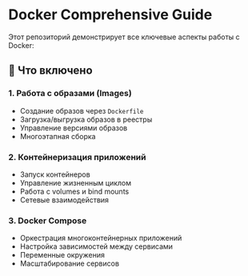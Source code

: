 # Docker Comprehensive Guide

Этот репозиторий демонстрирует все ключевые аспекты работы с Docker:

## 🐳 Что включено

### 1. Работа с образами (Images)
- Создание образов через `Dockerfile`
- Загрузка/выгрузка образов в реестры
- Управление версиями образов
- Многоэтапная сборка

### 2. Контейнеризация приложений
- Запуск контейнеров
- Управление жизненным циклом
- Работа с volumes и bind mounts
- Сетевые взаимодействия

### 3. Docker Compose
- Оркестрация многоконтейнерных приложений
- Настройка зависимостей между сервисами
- Переменные окружения
- Масштабирование сервисов